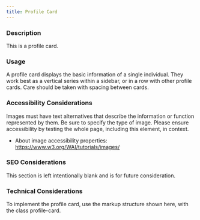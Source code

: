 ```yaml
---
title: Profile Card
---
```


### Description
This is a profile card.

### Usage
A profile card displays the basic information of a single individual. They work best as a vertical series within a sidebar, or in a row with other profile cards. Care should be taken with spacing between cards.

### Accessibility Considerations
Images must have text alternatives that describe the information or function represented by them. Be sure to specify the type of image. Please ensure accessibility by testing the whole page, including this element, in context.

* About image accessibility properties: https://www.w3.org/WAI/tutorials/images/

### SEO Considerations
This section is left intentionally blank and is for future consideration.

### Technical Considerations
To implement the profile card, use the markup structure shown here, with the class profile-card.
